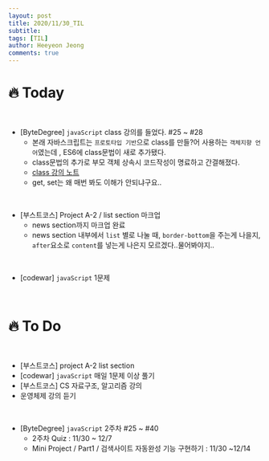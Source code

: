 ```yaml
---
layout: post
title: 2020/11/30_TIL
subtitle:
tags: [TIL]
author: Heeyeon Jeong
comments: true
---
```


# 🔥 Today

<br>

- [ByteDegree] `javaScript` class 강의를 들었다. #25 ~ #28
  - 본래 자바스크립트는 `프로토타입 기반`으로 class를 만들?어 사용하는 `객체지향 언어`였는데 , ES6에 class문법이 새로 추가됐다.
  - class문법의 추가로 부모 객체 상속시 코드작성이 명료하고 간결해졌다.
  - [class 강의 노트](https://heeyeonjeong.tistory.com/46?category=913338)
  - get, set는 왜 매번 봐도 이해가 안되냐구요..

<br>

- [부스트코스] Project A-2 / list section 마크업
  - news section까지 마크업 완료
  - news section 내부에서 `list` 별로 나눌 때, `border-bottom`을 주는게 나을지, `after`요소로 `content`를 넣는게 나은지 모르겠다..물어봐야지..

<br>

- [codewar] `javaScript` 1문제

<br>

# 🔥 To Do

<br>

- [부스트코스] project A-2 list section
- [codewar] `javaScript` 매일 1문제 이상 풀기
- [부스트코스] CS 자료구조, 알고리즘 강의
- 운영체제 강의 듣기

<br>

- [ByteDegree] `javaScript` 2주차 #25 ~ #40
  - 2주차 Quiz : 11/30 ~ 12/7
  - Mini Project / Part1 / 검색사이트 자동완성 기능 구현하기 : 11/30 ~12/14
